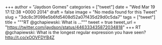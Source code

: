
+++
author = "Jaydson Gomes"
categories = ["tweet"]
date = "Wed Mar 19 17:12:38 +0000 2014"
draft = false
image = "No media found for this Tweet"
slug = "3dc8c3f098e5b6fd5408d52a07f435d29d0c5da7"
tags = ["tweet"]
title = """RT @gchapiewski: What is ..."""
tweet = true
tweet_url = "https://twitter.com/jaydson/status/446333435872034818"
+++
RT @gchapiewski: What is the longest regular expression you have seen? http://t.co/xOOVFDYB4Z

